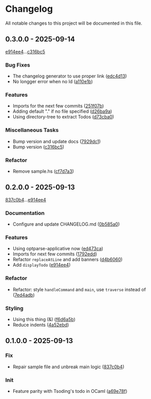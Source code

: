 # Changelog

All notable changes to this project will be documented in this file.

## 0.3.0.0 - 2025-09-14

[e914ee4](https://github.com/LitFill/src-todo/commit/e914ee411906117d3343fc73f84790e149a7972c)...[c316bc5](https://github.com/LitFill/src-todo/commit/c316bc52f75a65df843a1ea3939eab9efb4bd16d)

### Bug Fixes

- The changelog generator to use proper link ([edc4d13](https://github.com/LitFill/src-todo/commit/edc4d137c68d25c542bf2d002b7c1262878ee220))
- No longger error when no Id ([a110e1b](https://github.com/LitFill/src-todo/commit/a110e1b79c70fc5f0f6c20efb0ac03d3464e5e08))

### Features

- Imports for the next few commits ([251f07b](https://github.com/LitFill/src-todo/commit/251f07bb990e472de05e28d46183379540291457))
- Adding default "." if no file specified ([d26ba9a](https://github.com/LitFill/src-todo/commit/d26ba9a656206221c2d716a55981ef5b8de2b7c8))
- Using directory-tree to extract Todos ([d73cba0](https://github.com/LitFill/src-todo/commit/d73cba0145e1a0fba5ecf8bf4340dd510d69d2f4))

### Miscellaneous Tasks

- Bump version and update docs ([7929dc1](https://github.com/LitFill/src-todo/commit/7929dc1ad6b4f353773752717e3066aec7e7c797))
- Bump version ([c316bc5](https://github.com/LitFill/src-todo/commit/c316bc52f75a65df843a1ea3939eab9efb4bd16d))

### Refactor

- Remove sample.hs ([cf7d7a3](https://github.com/LitFill/src-todo/commit/cf7d7a3faa0e7867450fe81fc04cd06641db977f))

## 0.2.0.0 - 2025-09-13

[837c0b4](https://github.com/LitFill/src-todo/commit/837c0b40973e31cb5616eef77220289888a79420)...[e914ee4](https://github.com/LitFill/src-todo/commit/e914ee411906117d3343fc73f84790e149a7972c)

### Documentation

- Configure and update CHANGELOG.md ([0b585a0](https://github.com/LitFill/src-todo/commit/0b585a02db048a6e31d36c93cde1a1f7a3facacd))

### Features

- Using optparse-applicative now ([ed473ca](https://github.com/LitFill/src-todo/commit/ed473ca1a79fd02aefcaae56b80e8104059b5dbf))
- Imports for next few commits ([1792edd](https://github.com/LitFill/src-todo/commit/1792eddd9d28efce6fd2c2d6d5fa60e00e6819d6))
- Refactor `replaceAtLine` and add banners ([d4b6060](https://github.com/LitFill/src-todo/commit/d4b60603a7ccdb00b763953b21ea13393a4b23ba))
- Add `displayTodo` ([e914ee4](https://github.com/LitFill/src-todo/commit/e914ee411906117d3343fc73f84790e149a7972c))

### Refactor

- Refactor: style `handleCommand` and `main`, use `traverse` instead of ([7ed4adb](https://github.com/LitFill/src-todo/commit/7ed4adbb2c8f312986ebe6b6f04182a351bf6ada))

### Styling

- Using this thing (&) ([f6d6a5b](https://github.com/LitFill/src-todo/commit/f6d6a5b43cc1caca53e46cad0dd603ae4f210cf9))
- Reduce indents ([4a52ebd](https://github.com/LitFill/src-todo/commit/4a52ebd2a29f540f25da3f4a3148351aa45b71e5))

## 0.1.0.0 - 2025-09-13

### Fix

- Repair sample file and unbreak main logic ([837c0b4](https://github.com/LitFill/src-todo/commit/837c0b40973e31cb5616eef77220289888a79420))

### Init

- Feature parity with Tsoding's todo in OCaml ([a69e78f](https://github.com/LitFill/src-todo/commit/a69e78fe104f8b595ad04d88c7e46ca7f281c44c))

<!-- generated by git-cliff -->
